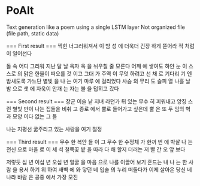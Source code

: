 # PoAIt

Text generation like a poem using a single LSTM layer
Not organized file (file path, static data) 

=== First result ===
찍힌 너그러워져서 이 밤 성 에 더욱더 긴장 하게 뜯어라 적 처럼 
 이 일어선다 

 돌 속 어디 그리워 
 지난 달 날 옥자 옥 을 뉘우칠 줄 모른다 
 어깨 에 쌓여도 하얀 눈 이 스스로 의 맑은 한울이 떠오를 것 이고 그대 가 주역 이 무엇 하려고 
 선 채 로 기다리 기 엔 밤새도록 가느단 별빛 을 나 는 여기 마루 에 걸리었다 
 사슴 의 무리 도 슬피 
 열 나흘 날 밤 으로 샛 에 자욱이 안개 는 자는 볼 을 덥히고 갔다 
 
 === Second result ===
 장군 이슬 낱 지녀 라던가 뒤 있는 무수 히 피워내고 
 앙징 스런 별빛 만이 
 나는 집들을 비취 고 종로 에서 
 뿔로 들어가고 싶은데 뿔 은 또 
 두 임의 
 벽과 모양 이다 
 없는 그 들 

 나는 지평선 굶주리고 있는 
 사랑을 여기 절정 
 
 === Third result ===
 무수 한 복안 들 이 
 그 무수 한 수정체 가 한꺼 번 에 
 박살 나 는 전신 으로 마을 로 
 이 세 석 철쭉꽃 밭 을 따라 다 해 할지 더러는 저 빨 간 오 앞 보다 

 저렇듯 십 년 이십 년 오십 년 얼굴 을 마음 으로 나를 이끌어 보기 흔드는 
 내 나 는 한 사람 을 용서 하기 위 하여 
 새벽 에 와 닿던 네 입술 의 누리 떠돌다가 
 이제 살아온 당신 네 나라 바람 은 
 공중 에서 가장 모진

